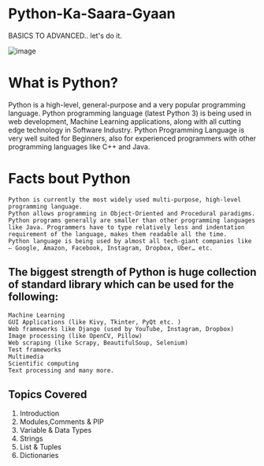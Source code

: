 # Python-Ka-Saara-Gyaan
BASICS TO ADVANCED..    let's do it.

![image](https://user-images.githubusercontent.com/68092947/155268583-d4a90b42-d187-4d8f-910d-3cabb7f18e36.png)

# What is Python?
Python is a high-level, general-purpose and a very popular programming language. Python programming language (latest Python 3) is being used in web development, Machine Learning applications, along with all cutting edge technology in Software Industry. Python Programming Language is very well suited for Beginners, also for experienced programmers with other programming languages like C++ and Java.

# Facts bout Python
    Python is currently the most widely used multi-purpose, high-level programming language.
    Python allows programming in Object-Oriented and Procedural paradigms.
    Python programs generally are smaller than other programming languages like Java. Programmers have to type relatively less and indentation requirement of the language, makes them readable all the time.
    Python language is being used by almost all tech-giant companies like – Google, Amazon, Facebook, Instagram, Dropbox, Uber… etc.


## The biggest strength of Python is huge collection of standard library which can be used for the following:

    Machine Learning
    GUI Applications (like Kivy, Tkinter, PyQt etc. )
    Web frameworks like Django (used by YouTube, Instagram, Dropbox)
    Image processing (like OpenCV, Pillow)
    Web scraping (like Scrapy, BeautifulSoup, Selenium)
    Test frameworks
    Multimedia
    Scientific computing
    Text processing and many more.


## Topics Covered
   1. Introduction
   2. Modules,Comments & PIP
   3. Variable & Data Types
   4. Strings
   5. List & Tuples
   6. Dictionaries
